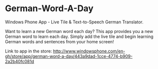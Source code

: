 German-Word-A-Day
=================

Windows Phone App - Live Tile &amp; Text-to-Speech German Translator.

Want to learn a new German word each day? This app provides you a new German word to learn each day. Simply add the live tile and begin learning German words and sentences from your home screen!


Link to app in the store: http://www.windowsphone.com/en-gh/store/app/german-word-a-day/443a9dad-1cce-4774-b909-2a2b40fc081d

